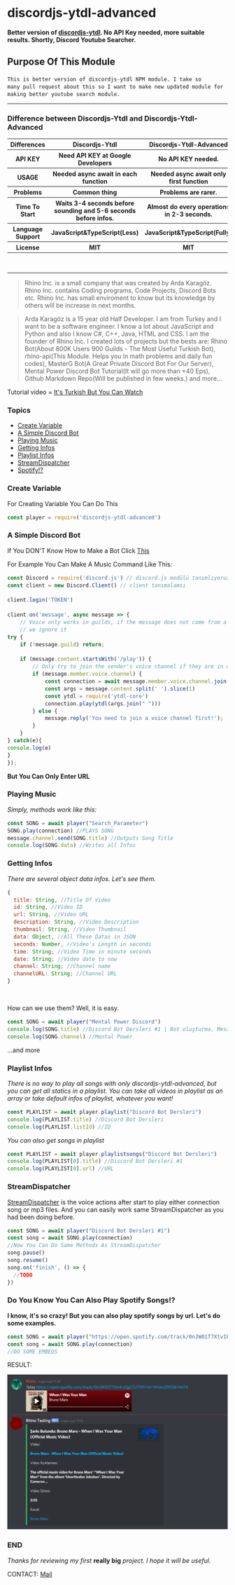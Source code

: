 <!DOCTYPE html>
<html>
<head>
  

</head>

<body>

# discordjs-ytdl-advanced

**Better version of [discordjs-ytdl](https://npmjs.com/package/discordjs-ytdl). No API Key needed, more suitable results. Shortly, Discord Youtube Searcher.**

## Purpose Of This Module

<code>This is better version of discordjs-ytdl NPM module. I take so many pull request about this so I want to make new updated module for making better youtube search module.</code>

<hr>

### Difference between Discordjs-Ytdl and Discordjs-Ytdl-Advanced

<table>
<tr>
<th>Differences</th>
<th>Discordjs-Ytdl</th>
<th>Discordjs-Ytdl-Advanced</th>
</tr>
<tr>
<th>API KEY</th>
<th>Need API KEY at Google Developers</th>
<th>No API KEY needed.</th>
</tr>
<tr>
<th>USAGE</th>
<th>Needed async await in each function</th>
<th>Needed async await only first function</th>
</tr>
<tr>
<th>Problems</th>
<th>Common thing</th>
<th>Problems are rarer.</th>
</tr>
<tr>
<th>Time To Start</th>
<th>Waits 3-4 seconds before sounding and 5-6 seconds before infos.</th>
<th>Almost do every operations in 2-3 seconds.</th>
</tr>
<tr>
<th>Language Support</th>
<th>JavaScript&TypeScript(Less)</th>
<th>JavaScript&TypeScript(Fully)</th>
</tr>
<tr>
<th>License</th>
<th>MIT</th>
<th>MIT</th>
</tr>
</table>
<br>
<hr>

> Rhino Inc. is a small company that was created by Arda Karagöz. Rhino Inc. contains Coding programs, Code Projects, Discord Bots etc. Rhino Inc. has small enviroment to know but its knowledge by others will be increase in next months.

> Arda Karagöz is a 15 year old Half Developer. I am from Turkey and I want to be a software engineer. I know a lot about JavaScript and Python and also I know C#, C++, Java, HTML and CSS. I am the founder of Rhino Inc. I created lots of projects but the bests are: Rhino Bot(About 800K Users 900 Guilds - The Most Useful Turkish Bot), rhino-api(This Module. Helps you in math problems and daily fun codes), MasterG Bot(A Great Private Discord Bot For Our Server), Mental Power Discord Bot Tutorial(It will go more than +40 Eps), Github Markdown Repo(Will be published in few weeks.) and more...

Tutorial video = [It's Turkish But You Can Watch](https://www.youtube.com/watch?v=MRUUQkdsylU&list=PLHr_rlW-p5kaPSrBHHl0F958NZBj7eO6k&index=31)
<br>

### Topics
* [Create Variable](#create-variable)
* [A Simple Discord Bot](#a-simple-discord-bot)
* [Playing Music](#playing-music)
* [Getting Infos](#getting-infos)
* [Playlist Infos](#playlist-infos)
* [StreamDispatcher](#streamdispatcher)
* [Spotify!?](#do-you-know-you-can-also-play-spotify-songs!?)

### Create Variable

For Creating Variable You Can Do This
```js
const player = require('discordjs-ytdl-advanced')
```

### A Simple Discord Bot

If You DON'T Know How to Make a Bot Click [This](https://www.youtube.com/watch?v=4w8Su0dRFAw)

For Example You Can Make A Music Command Like This:

```js
const Discord = require('discord.js') // discord.js modülü tanımlıyoruz.
const client = new Discord.Client() // client tanımalamsı

client.login('TOKEN')

client.on('message', async message => {
    // Voice only works in guilds, if the message does not come from a guild,
    // we ignore it
try {
    if (!message.guild) return;

    if (message.content.startsWith('/play')) {
        // Only try to join the sender's voice channel if they are in one themselves
        if (message.member.voice.channel) {
            const connection = await message.member.voice.channel.join();
            const args = message.content.split(' ').slice(1)
            const ytdl = require('ytdl-core')
            connection.play(ytdl(args.join(" ")))
        } else {
            message.reply('You need to join a voice channel first!');
        }
    }
} catch(e){
console.log(e)
}
});
```

**But You Can Only Enter URL**

### Playing Music

*Simply, methods work like this:*

```js
const SONG = await player("Search_Parameter")
SONG.play(connection) //PLAYS SONG
message.channel.send(SONG.title) //Outputs Song Title
console.log(SONG.data) //Writes all Infos
```

### Getting Infos

*There are several object data infos. Let's see them.*

```js
{
  title: String, //Title Of Video
  id: String, //Video ID
  url: String, //Video URL
  description: String, //Video Description
  thumbnail: String, //Video Thumbnail
  data: Object, //All These Datas in JSON
  seconds: Number, //Video's Length in seconds
  time: String; //Video Time in minute seconds
  date: String; //Video date to now
  channel: String; //Channel name
  channelURL: String; //Channel URL
}
```

<br>

How can we use them? Well, it is easy.

```js
const SONG = await player("Mental Power Discord")
console.log(SONG.title) //Discord Bot Dersleri #1 | Bot oluşturma, Mesaj gönderme
console.log(SONG.channel) //Mental Power
```

...and more

### Playlist Infos

*There is no way to play all songs with only discordjs-ytdl-advanced, but you can get all statics in a playlist. You can take all videos in playlist as an array or take default infos of playlist, whatever you want!*

```js
const PLAYLIST = await player.playlist("Discord Bot Dersleri")
console.log(PLAYLIST.title) //Discord Bot Dersleri
console.log(PLAYLIST.listId) //ID
```

*You can also get songs in playlist*

```js
const PLAYLIST = await player.playlistsongs("Discord Bot Dersleri")
console.log(PLAYLIST[0].title) //Discord Bot Dersleri #1
console.log(PLAYLIST[0].url) //URL
```

### StreamDispatcher

[StreamDispatcher](https://discord.js.org/#/docs/main/stable/class/StreamDispatcher) is the voice actions after start to play either connection song or mp3 files. And you can easily work same StreamDispatcher as you had been doing before.

```js
const SONG = await player("Discord Bot Dersleri #1")
const song = await SONG.play(connection)
//Now You Can Do Same Methods As StreamDispatcher
song.pause()
song.resume()
song.on('finish', () => {
  //TODO
}) 
```

### Do You Know You Can Also Play Spotify Songs!?

**I know, it's so crazy! But you can also play spotify songs by url. Let's do some examples.**

```js
const SONG = await player("https://open.spotify.com/track/0nJW01T7XtvILxQgC5J7Wh?si=194ecd3955b14d74")
const song = await SONG.play(connection)
//DO SOME EMBEDS
```

RESULT:

![](spotifysong.png)

### END

*Thanks for reviewing my first* **really big** *project. I hope it will be useful.* 

CONTACT: [Mail](mailto:ahmetarda2006@hotmail.com.tr)

</body>
</html>
